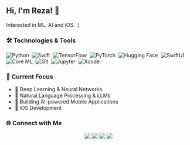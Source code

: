 ## Hi, I'm Reza! 👋

Interested in ML, AI and iOS. :)

### 🛠️ Technologies & Tools

![Python](https://img.shields.io/badge/-Python-05122A?style=flat&logo=python)&nbsp;
![Swift](https://img.shields.io/badge/-Swift-05122A?style=flat&logo=swift)&nbsp;
![TensorFlow](https://img.shields.io/badge/-TensorFlow-05122A?style=flat&logo=tensorflow)&nbsp;
![PyTorch](https://img.shields.io/badge/-PyTorch-05122A?style=flat&logo=pytorch)&nbsp;
![Hugging Face](https://img.shields.io/badge/-Hugging%20Face-05122A?style=flat&logo=huggingface)&nbsp;
![SwiftUI](https://img.shields.io/badge/-SwiftUI-05122A?style=flat&logo=swift)&nbsp;
![Core ML](https://img.shields.io/badge/-Core%20ML-05122A?style=flat&logo=apple)&nbsp;
![Git](https://img.shields.io/badge/-Git-05122A?style=flat&logo=git)&nbsp;
![Jupyter](https://img.shields.io/badge/-Jupyter-05122A?style=flat&logo=jupyter)&nbsp;
![Xcode](https://img.shields.io/badge/-Xcode-05122A?style=flat&logo=xcode)&nbsp;

### 🔬 Current Focus

- 🧠 Deep Learning & Neural Networks
- 💬 Natural Language Processing & LLMs
- 🚀 Building AI-powered Mobile Applications
- 📱 iOS Development

### 🌐 Connect with Me

<p align="center">
<a href="https://rezaenayati.co"><img src="https://img.shields.io/badge/-rezaenayati.co-4B5563?style=flat&logo=Google-Chrome&logoColor=white"/></a>
<a href="https://linkedin.com/in/rezaenayati"><img src="https://img.shields.io/badge/-Reza%20Enayati-4B5563?style=flat&logo=Linkedin&logoColor=white"/></a>
<a href="https://huggingface.co/rezaenayati"><img src="https://img.shields.io/badge/-Hugging%20Face-4B5563?style=flat&logo=HuggingFace&logoColor=white"/></a>
<a href="mailto:r3zsoft@gmail.com"><img src="https://img.shields.io/badge/-r3zsoft@gmail.com-4B5563?style=flat&logo=Gmail&logoColor=white"/></a>
</p>

